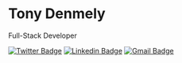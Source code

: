 # Tony Denmely

Full-Stack Developer


[![Twitter Badge](https://img.shields.io/badge/-@tonydenmely-BCFE2F?style=flat-square&labelColor=BCFE2F&logo=twitter&logoColor=black&link=https://twitter.com/tonydenmely)](https://twitter.com/tonydenmely) 
[![Linkedin Badge](https://img.shields.io/badge/-Tony%20Denmely-BCFE2F?style=flat-square&logo=Linkedin&logoColor=black&link=https://www.linkedin.com/in/tony-denmely/)](https://www.linkedin.com/in/tony-denmely/) 
[![Gmail Badge](https://img.shields.io/badge/-denmely@gmail.com-BCFE2F?style=flat-square&logo=Gmail&logoColor=black&link=mailto:denmely@gmail.com)](mailto:denmely@gmail.com)
